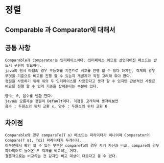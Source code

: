 # 정렬

## Comparable 과 Comparator에 대해서

## 공통 사항
    Comparable과 Comparator는 인터페이스이다. 인터페이스 이므로 선언되어진 메소드는 반드시 구현이 필요하다.
    java의 원시 타입의 경우 부등호를 기준으로 비교를 진행 할 수 있다 하지만, 객체의 경우 무엇을 기준으로 비교를 진행 할 수 있는지 개발자가 직접 고려해 줘야 한다.
    정렬을 사용하기 위해 위의 두 인터페이스를 사용한다고 생각 할 수 있지만 근본적인 사용은 비교를 진행 할 수 있게 기준을 잡아준다는 부분에 있다.
    
    양수, 0, 음수를 반환 한다.
    java는 오름차순 정렬이 Default이다. 이점을 고려하여 생각해보면
    음수 : 두원소의 위치 교환 x, 양수 : 두원소의 위치 교환 O

## 차이점
    Comparable의 경우 compareTo(T o) 메소드는 파라미터가 하나이며 Comparator의 Compare(T o1, To2) 파라미터가 두개이다.
    이부분에서 확인 할 수 있는 부분은 compareTo의 경우 자기 자신과 비교, compare의 경우 파라미터로 들어온 두 객체를 비교하는 거다.
    결론적으로는 비교하는 건 같지만 비교 대상이 다르다고 볼 수 있다.
